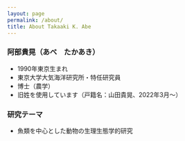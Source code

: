 ```yaml
---
layout: page
permalink: /about/
title: About Takaaki K. Abe
---
```


### 阿部貴晃（あべ　たかあき）

- 1990年東京生まれ
- 東京大学大気海洋研究所・特任研究員
- 博士（農学）
- 旧姓を使用しています（戸籍名：山田貴晃、2022年3月〜）


### 研究テーマ

- 魚類を中心とした動物の生理生態学的研究
